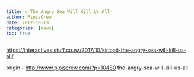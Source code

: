 ```yaml
---
title: o-The Angry Sea Will Kill Us All-
author: PipisCrew
date: 2017-10-13
categories: [news]
toc: true
---
```


https://interactives.stuff.co.nz/2017/10/kiribati-the-angry-sea-will-kill-us-all/

origin - http://www.pipiscrew.com/?p=10480 the-angry-sea-will-kill-us-all